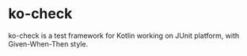 # ko-check
ko-check is a test framework for Kotlin working on JUnit platform, with Given-When-Then style.
